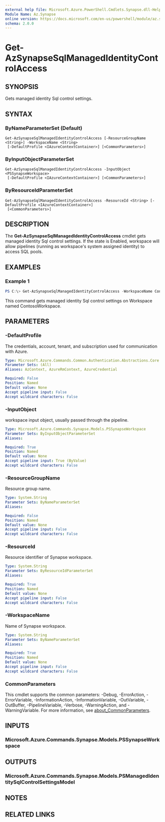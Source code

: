 ```yaml
---
external help file: Microsoft.Azure.PowerShell.Cmdlets.Synapse.dll-Help.xml
Module Name: Az.Synapse
online version: https://docs.microsoft.com/en-us/powershell/module/az.synapse/get-azsynapsesqlmanagedidentitycontrolaccess
schema: 2.0.0
---
```


# Get-AzSynapseSqlManagedIdentityControlAccess

## SYNOPSIS
Gets managed identity Sql control settings.

## SYNTAX

### ByNameParameterSet (Default)
```
Get-AzSynapseSqlManagedIdentityControlAccess [-ResourceGroupName <String>] -WorkspaceName <String>
 [-DefaultProfile <IAzureContextContainer>] [<CommonParameters>]
```

### ByInputObjectParameterSet
```
Get-AzSynapseSqlManagedIdentityControlAccess -InputObject <PSSynapseWorkspace>
 [-DefaultProfile <IAzureContextContainer>] [<CommonParameters>]
```

### ByResourceIdParameterSet
```
Get-AzSynapseSqlManagedIdentityControlAccess -ResourceId <String> [-DefaultProfile <IAzureContextContainer>]
 [<CommonParameters>]
```

## DESCRIPTION
The **Get-AzSynapseSqlManagedIdentityControlAccess** cmdlet gets managed identity Sql control settings.
If the state is Enabled, workspace will allow pipelines (running as workspace's system assigned identity) to access SQL pools.

## EXAMPLES

### Example 1
```powershell
PS C:\> Get-AzSynapseSqlManagedIdentityControlAccess -WorkspaceName ContosoWorkspace
```

This command gets managed identity Sql control settings on Workspace named ContosoWorkspace.

## PARAMETERS

### -DefaultProfile
The credentials, account, tenant, and subscription used for communication with Azure.

```yaml
Type: Microsoft.Azure.Commands.Common.Authentication.Abstractions.Core.IAzureContextContainer
Parameter Sets: (All)
Aliases: AzContext, AzureRmContext, AzureCredential

Required: False
Position: Named
Default value: None
Accept pipeline input: False
Accept wildcard characters: False
```

### -InputObject
workspace input object, usually passed through the pipeline.

```yaml
Type: Microsoft.Azure.Commands.Synapse.Models.PSSynapseWorkspace
Parameter Sets: ByInputObjectParameterSet
Aliases:

Required: True
Position: Named
Default value: None
Accept pipeline input: True (ByValue)
Accept wildcard characters: False
```

### -ResourceGroupName
Resource group name.

```yaml
Type: System.String
Parameter Sets: ByNameParameterSet
Aliases:

Required: False
Position: Named
Default value: None
Accept pipeline input: False
Accept wildcard characters: False
```

### -ResourceId
Resource identifier of Synapse workspace.

```yaml
Type: System.String
Parameter Sets: ByResourceIdParameterSet
Aliases:

Required: True
Position: Named
Default value: None
Accept pipeline input: False
Accept wildcard characters: False
```

### -WorkspaceName
Name of Synapse workspace.

```yaml
Type: System.String
Parameter Sets: ByNameParameterSet
Aliases:

Required: True
Position: Named
Default value: None
Accept pipeline input: False
Accept wildcard characters: False
```

### CommonParameters
This cmdlet supports the common parameters: -Debug, -ErrorAction, -ErrorVariable, -InformationAction, -InformationVariable, -OutVariable, -OutBuffer, -PipelineVariable, -Verbose, -WarningAction, and -WarningVariable. For more information, see [about_CommonParameters](http://go.microsoft.com/fwlink/?LinkID=113216).

## INPUTS

### Microsoft.Azure.Commands.Synapse.Models.PSSynapseWorkspace

## OUTPUTS

### Microsoft.Azure.Commands.Synapse.Models.PSManagedIdentitySqlControlSettingsModel

## NOTES

## RELATED LINKS
